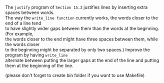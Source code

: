 The ```justify``` program of ```Section 15.3``` justifies lines by inserting extra spaces between words.<br />
The way the ```write_line function``` currently works, the words closer to the end of a line tend<br />
to have slightly wider gaps between them than the words at the beginning.
(For example,<br />
the words closer to the end might have three spaces between them, while the
words closer<br />
to the beginning might be separated by only two spaces.) Improve the program
by having ```write_line```<br />
alternate between putting the larger gaps at the end of the line and
putting them at the beginning of the line.

(please don't forget to create bin folder if you want to use Makefile)
